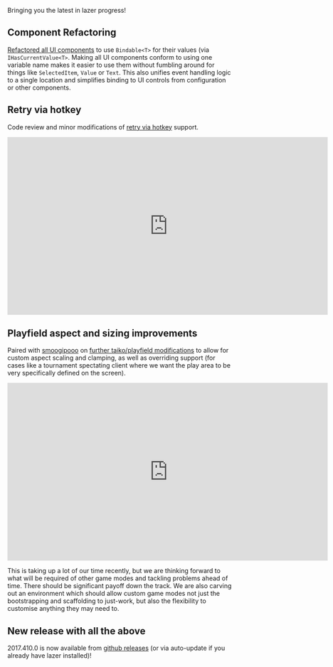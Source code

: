 Bringing you the latest in lazer progress!

## Component Refactoring

[Refactored all UI components](https://github.com/ppy/osu-framework/pull/632) to use `Bindable<T>` for their values (via `IHasCurrentValue<T>`. Making all UI components conform to using one variable name makes it easier to use them without fumbling around for things like `SelectedItem`, `Value` or `Text`. This also unifies event handling logic to a single location and simplifies binding to UI controls from configuration or other components.

## Retry via hotkey

Code review and minor modifications of [retry via hotkey](https://github.com/ppy/osu/pull/611) support.

<iframe data-aspect-ratio="16:9" width="720" height="400" src="https://www.youtube.com/embed/lBZYlBsHCO0?rel=0" frameborder="0" allowfullscreen></iframe>

## Playfield aspect and sizing improvements

Paired with [smoogipooo](https://github.com/smoogipooo) on [further taiko/playfield modifications](https://github.com/ppy/osu/pull/615) to allow for custom aspect scaling and clamping, as well as overriding support (for cases like a tournament spectating client where we want the play area to be very specifically defined on the screen).

<iframe data-aspect-ratio="16:9" width="720" height="400" src="https://www.youtube.com/embed/ycjVdKmJ60k?rel=0" frameborder="0" allowfullscreen></iframe>

This is taking up a lot of our time recently, but we are thinking forward to what will be required of other game modes and tackling problems ahead of time. There should be significant payoff down the track. We are also carving out an environment which should allow custom game modes not just the bootstrapping and scaffolding to just-work, but also the flexibility to customise anything they may need to.

## New release with all the above

2017.410.0 is now available from [github releases](https://github.com/ppy/osu/releases/tag/v2017.410.0) (or via auto-update if you already have lazer installed)!
